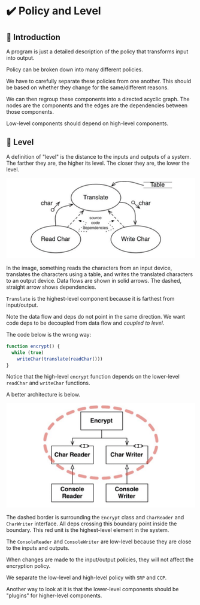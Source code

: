 # :heavy_check_mark: Policy and Level

## :round_pushpin: Introduction
A program is just a detailed description of the policy that transforms input into output.

Policy can be broken down into many different policies.

We have to carefully separate these policies from one another. This should be based on whether they change for the same/different reasons.

We can then regroup these components into a directed acyclic graph. The nodes are the components and the edges are the dependencies between those components.

Low-level components should depend on high-level components.

## :round_pushpin: Level
A definition of "level" is the distance to the inputs and outputs of a system. The farther they are, the higher its level. The closer they are, the lower the level.

![Image of a sample encryption program](../images/architecture-section/sample-encryption-program.png)

In the image, something reads the characters from an input device, translates the characters using a table, and writes the translated characters to an output device. Data flows are shown in solid arrows. The dashed, straight arrow shows dependencies.

`Translate` is the highest-level component because it is farthest from input/output.

Note the data flow and deps do not point in the same direction. We want code deps to be decoupled from data flow and *coupled to level*.

The code below is the wrong way:
```js
function encrypt() {
  while (true)
    writeChar(translate(readChar()))
}
```
Notice that the high-level `encrypt` function depends on the lower-level `readChar` and `writeChar` functions.

A better architecture is below.

![Image of class diagram showing better architecture](../images/architecture-section/encryption-arch.png)

The dashed border is surrounding the `Encrypt` class and `CharReader` and `CharWriter` interface. All deps crossing this boundary point inside the boundary. This red unit is the highest-level element in the system.

The `ConsoleReader` and `ConsoleWriter` are low-level because they are close to the inputs and outputs.

When changes are made to the input/output policies, they will not affect the encryption policy.

We separate the low-level and high-level policy with `SRP` and `CCP`.

Another way to look at it is that the lower-level components should be "plugins" for higher-level components.
